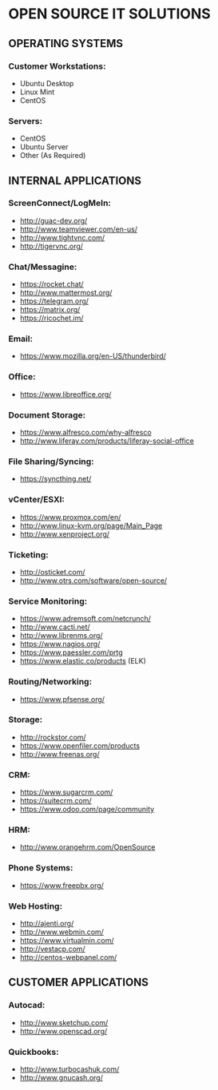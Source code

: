 # OPEN SOURCE IT SOLUTIONS

## OPERATING SYSTEMS

### Customer Workstations:
- Ubuntu Desktop
- Linux Mint
- CentOS

### Servers:
- CentOS
- Ubuntu Server
- Other (As Required)

## INTERNAL APPLICATIONS

### ScreenConnect/LogMeIn:
- http://guac-dev.org/
- http://www.teamviewer.com/en-us/
- http://www.tightvnc.com/
- http://tigervnc.org/

### Chat/Messagine:
- https://rocket.chat/
- http://www.mattermost.org/
- https://telegram.org/
- https://matrix.org/
- https://ricochet.im/

### Email:
- https://www.mozilla.org/en-US/thunderbird/

### Office:
- https://www.libreoffice.org/

### Document Storage:
- https://www.alfresco.com/why-alfresco
- http://www.liferay.com/products/liferay-social-office

### File Sharing/Syncing:
- https://syncthing.net/

### vCenter/ESXI:
- https://www.proxmox.com/en/
- http://www.linux-kvm.org/page/Main_Page
- http://www.xenproject.org/

### Ticketing:
- http://osticket.com/
- http://www.otrs.com/software/open-source/

### Service Monitoring:
- https://www.adremsoft.com/netcrunch/ 
- http://www.cacti.net/ 
- http://www.librenms.org/
- https://www.nagios.org/ 
- https://www.paessler.com/prtg
- https://www.elastic.co/products (ELK)

### Routing/Networking:
- https://www.pfsense.org/

### Storage:
- http://rockstor.com/ 
- https://www.openfiler.com/products
- http://www.freenas.org/ 

### CRM:
- https://www.sugarcrm.com/
- https://suitecrm.com/
- https://www.odoo.com/page/community

### HRM:
- http://www.orangehrm.com/OpenSource

### Phone Systems:
- https://www.freepbx.org/

### Web Hosting:
- http://ajenti.org/
- http://www.webmin.com/
- https://www.virtualmin.com/
- http://vestacp.com/
- http://centos-webpanel.com/

## CUSTOMER APPLICATIONS

### Autocad:
- http://www.sketchup.com/
- http://www.openscad.org/

### Quickbooks:
- http://www.turbocashuk.com/
- http://www.gnucash.org/

